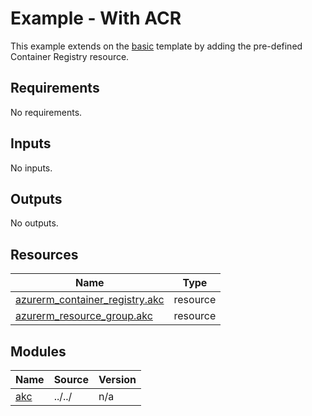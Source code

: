 # Example - With ACR

This example extends on the [basic](../basic/README.md) template by adding the pre-defined Container Registry resource.

<!-- BEGIN_TF_DOCS -->
## Requirements

No requirements.

## Inputs

No inputs.

## Outputs

No outputs.

## Resources

| Name | Type |
|------|------|
| [azurerm_container_registry.akc](https://registry.terraform.io/providers/hashicorp/azurerm/latest/docs/resources/container_registry) | resource |
| [azurerm_resource_group.akc](https://registry.terraform.io/providers/hashicorp/azurerm/latest/docs/resources/resource_group) | resource |

## Modules

| Name | Source | Version |
|------|--------|---------|
| <a name="module_akc"></a> [akc](#module\_akc) | ../../ | n/a |
<!-- END_TF_DOCS -->
